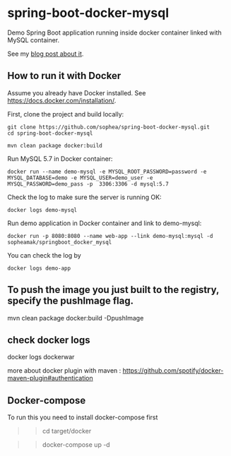 # spring-boot-docker-mysql
Demo Spring Boot application running inside docker container linked with MySQL container.

See my [blog post about it](https://github.com/sophea/spring-boot-docker-mysql/wiki/home).

## How to run it with Docker
Assume you already have Docker installed. See https://docs.docker.com/installation/.

First, clone the project and build locally:

~~~
git clone https://github.com/sophea/spring-boot-docker-mysql.git
cd spring-boot-docker-mysql

mvn clean package docker:build
~~~

Run MySQL 5.7 in Docker container:

~~~
docker run --name demo-mysql -e MYSQL_ROOT_PASSWORD=password -e MYSQL_DATABASE=demo -e MYSQL_USER=demo_user -e MYSQL_PASSWORD=demo_pass -p  3306:3306 -d mysql:5.7
~~~

Check the log to make sure the server is running OK:
~~~
docker logs demo-mysql
~~~

Run demo application in Docker container and link to demo-mysql:

~~~
docker run -p 8080:8080 --name web-app --link demo-mysql:mysql -d sopheamak/springboot_docker_mysql

~~~

You can check the log by
~~~
docker logs demo-app
~~~



## To push the image you just built to the registry, specify the pushImage flag.

mvn clean package docker:build -DpushImage


## check docker logs

docker logs dockerwar


more about docker plugin with maven : https://github.com/spotify/docker-maven-plugin#authentication



## Docker-compose

To run this you need to install docker-compose first

>>cd target/docker

>>docker-compose up -d
